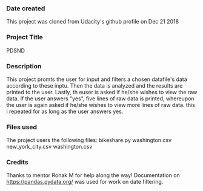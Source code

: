 ### Date created
This project was cloned from Udacity's github profile on Dec 21 2018

### Project Title
PDSND

### Description
This project promts the user for input and filters a chosen datafile's data according to these inptu. Then the data is analyzed and the results are printed to the user. Lastly, th euser is asked if he/she wishes to view the raw data. If the user answers "yes", five lines of raw data is printed, whereupon the user is again asked if he/she wishes to view more lines of raw data. this i repeated for as long as the user answers yes.

### Files used
The project users the following files:
bikeshare.py
washington.csv
new_york_city.csv
washington.csv

### Credits
Thanks to mentor Ronak M for help along the way!
Documentation on https://pandas.pydata.org/ was used for work on date filtering.

